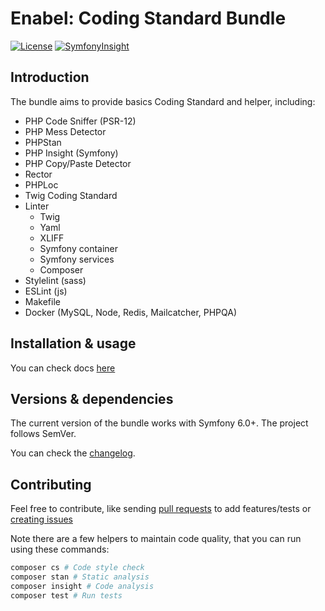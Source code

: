 # Enabel: Coding Standard Bundle

[![License](https://img.shields.io/badge/license-MIT-red.svg?style=flat-square)](LICENSE)
[![SymfonyInsight](https://insight.symfony.com/projects/70165dd7-a479-4d2f-94d9-37025da4a11a/mini.svg)](https://insight.symfony.com/projects/70165dd7-a479-4d2f-94d9-37025da4a11a)

## Introduction

The bundle aims to provide basics Coding Standard and helper, including:

- PHP Code Sniffer (PSR-12)
- PHP Mess Detector
- PHPStan
- PHP Insight (Symfony)
- PHP Copy/Paste Detector
- Rector
- PHPLoc
- Twig Coding Standard
- Linter
  - Twig
  - Yaml
  - XLIFF
  - Symfony container
  - Symfony services
  - Composer
- Stylelint (sass)
- ESLint (js)
- Makefile
- Docker (MySQL, Node, Redis, Mailcatcher, PHPQA)

## Installation & usage

You can check docs [here](docs/index.md)

## Versions & dependencies

The current version of the bundle works with Symfony 6.0+.
The project follows SemVer.

You can check the [changelog](CHANGELOG.md).

## Contributing

Feel free to contribute, like sending [pull requests](https://github.com/enabel/coding-standard-bundle/pulls) to add features/tests
or [creating issues](https://github.com/enabel/coding-standard-bundle/issues)

Note there are a few helpers to maintain code quality, that you can run using these commands:

```bash
composer cs # Code style check
composer stan # Static analysis
composer insight # Code analysis 
composer test # Run tests
```

